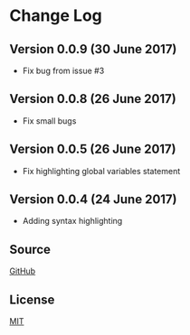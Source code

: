 # Change Log

## Version 0.0.9 (30 June 2017)
  - Fix bug from issue #3

## Version 0.0.8 (26 June 2017)
  - Fix small bugs

## Version 0.0.5 (26 June 2017)
  - Fix highlighting global variables statement

## Version 0.0.4 (24 June 2017)
  - Adding syntax highlighting

## Source
  [GitHub](https://github.com/rcanedu/stVScode)

## License
  [MIT](./LICENSE)
